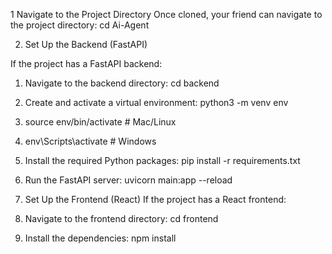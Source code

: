1 Navigate to the Project Directory
Once cloned, your friend can navigate to the project directory:
cd Ai-Agent

2. Set Up the Backend (FastAPI)
   
If the project has a FastAPI backend:
1. Navigate to the backend directory: cd backend
2. Create and activate a virtual environment: python3 -m venv env
3. source env/bin/activate  # Mac/Linux
4. env\Scripts\activate     # Windows
5. Install the required Python packages: pip install -r requirements.txt
6. Run the FastAPI server: uvicorn main:app --reload

3. Set Up the Frontend (React)
If the project has a React frontend:
1. Navigate to the frontend directory: cd frontend
2. Install the dependencies: npm install
